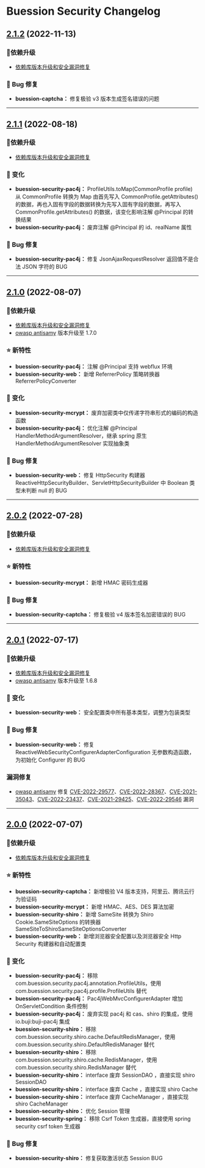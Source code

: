  Buession Security Changelog
===========================


## [2.1.2](https://github.com/buession/buession-security/releases/tag/v2.1.2) (2022-11-13)

### 🔨依赖升级

- [依赖库版本升级和安全漏洞修复](https://github.com/buession/buession-parent/releases/tag/v2.1.2)


### 🐞 Bug 修复

- **buession-captcha：** 修复极验 v3 版本生成签名错误的问题


---


## [2.1.1](https://github.com/buession/buession-security/releases/tag/v2.1.1) (2022-08-18)

### 🔨依赖升级

- [依赖库版本升级和安全漏洞修复](https://github.com/buession/buession-parent/releases/tag/v2.1.1)


### 🔔 变化

- **buession-security-pac4j：** ProfileUtils.toMap(CommonProfile profile) 从 CommonProfile 转换为 Map 由首先写入 CommonProfile.getAttributes() 的数据，再也入固有字段的数据转换为先写入固有字段的数据，再写入 CommonProfile.getAttributes() 的数据，该变化影响注解 @Principal 的转换结果
- **buession-security-pac4j：** 废弃注解 @Principal 的 id、realName 属性


### 🐞 Bug 修复

- **buession-security-pac4j：** 修复 JsonAjaxRequestResolver 返回值不是合法 JSON 字符的 BUG


---


## [2.1.0](https://github.com/buession/buession-security/releases/tag/v2.1.0) (2022-08-07)

### 🔨依赖升级

- [依赖库版本升级和安全漏洞修复](https://github.com/buession/buession-parent/releases/tag/v2.1.0)
- [owasp antisamy](https://github.com/nahsra/antisamy) 版本升级至 1.7.0


### ⭐ 新特性

- **buession-security-pac4j：** 注解 @Principal 支持 webflux 环境
- **buession-security-web：** 新增 ReferrerPolicy 策略转换器 ReferrerPolicyConverter


### 🔔 变化

- **buession-security-mcrypt：** 废弃加密类中仅传递字符串形式的编码的构造函数
- **buession-security-pac4j：** 优化注解 @Principal HandlerMethodArgumentResolver，继承 spring 原生 HandlerMethodArgumentResolver 实现抽象类


### 🐞 Bug 修复

- **buession-security-web：** 修复 HttpSecurity 构建器 ReactiveHttpSecurityBuilder、ServletHttpSecurityBuilder 中 Boolean 类型未判断 null 的 BUG


---


## [2.0.2](https://github.com/buession/buession-security/releases/tag/v2.0.2) (2022-07-28)

### 🔨依赖升级

- [依赖库版本升级和安全漏洞修复](https://github.com/buession/buession-parent/releases/tag/v2.0.2)


### ⭐ 新特性

- **buession-security-mcrypt：** 新增 HMAC 密码生成器


### 🐞 Bug 修复

- **buession-security-captcha：** 修复极验 v4 版本签名加密错误的 BUG


---


## [2.0.1](https://github.com/buession/buession-security/releases/tag/v2.0.1) (2022-07-17)

### 🔨依赖升级

- [依赖库版本升级和安全漏洞修复](https://github.com/buession/buession-parent/releases/tag/v2.0.1)
- [owasp antisamy](https://github.com/nahsra/antisamy) 版本升级至 1.6.8


### 🔔 变化

- **buession-security-web：** 安全配置类中所有基本类型，调整为包装类型 


### 🐞 Bug 修复

- **buession-security-web：** 修复 ReactiveWebSecurityConfigurerAdapterConfiguration 无参数构造函数，为初始化 Configurer 的 BUG


### 漏洞修复

- [owasp antisamy](https://github.com/nahsra/antisamy) 修复 [CVE-2022-29577](https://cve.mitre.org/cgi-bin/cvename.cgi?name=CVE-2022-29577)、[CVE-2022-28367](https://cve.mitre.org/cgi-bin/cvename.cgi?name=CVE-2022-28367)、[CVE-2021-35043](https://cve.mitre.org/cgi-bin/cvename.cgi?name=CVE-2021-35043)、[CVE-2022-23437](https://cve.mitre.org/cgi-bin/cvename.cgi?name=CVE-2022-23437)、[CVE-2021-29425](https://cve.mitre.org/cgi-bin/cvename.cgi?name=CVE-2021-29425)、[CVE-2022-29546](https://cve.mitre.org/cgi-bin/cvename.cgi?name=CVE-2022-29546) 漏洞


---


## [2.0.0](https://github.com/buession/buession-security/releases/tag/v2.0.0) (2022-07-07)

### 🔨依赖升级

- [依赖库版本升级和安全漏洞修复](https://github.com/buession/buession-parent/releases/tag/v2.0.0)


### ⭐ 新特性

- **buession-security-captcha：** 新增极验 V4 版本支持，阿里云、腾讯云行为验证码
- **buession-security-mcrypt：** 新增 HMAC、AES、DES 算法加密
- **buession-security-shiro：** 新增 SameSite 转换为 Shiro Cookie.SameSiteOptions 的转换器 SameSiteToShiroSameSiteOptionsConverter
- **buession-security-web：** 新增浏览器安全配置以及浏览器安全 Http Security 构建器和自动配置类


### 🔔 变化

- **buession-security-pac4j：** 移除 com.buession.security.pac4j.annotation.ProfileUtils，使用 com.buession.security.pac4j.profile.ProfileUtils 替代
- **buession-security-pac4j：** Pac4jWebMvcConfigurerAdapter 增加 OnServletCondition 条件控制
- **buession-security-pac4j：** 废弃实现 pac4j 和 cas、shiro 的集成，使用 io.buji:buji-pac4j 集成
- **buession-security-shiro：** 移除 com.buession.security.shiro.cache.DefaultRedisManager，使用 com.buession.security.shiro.DefaultRedisManager 替代
- **buession-security-shiro：** 移除 com.buession.security.shiro.cache.RedisManager，使用 com.buession.security.shiro.RedisManager 替代
- **buession-security-shiro：** interface 废弃 SessionDAO ，直接实现 shiro SessionDAO
- **buession-security-shiro：** interface 废弃 Cache ，直接实现 shiro Cache
- **buession-security-shiro：** interface 废弃 CacheManager ，直接实现 shiro CacheManager
- **buession-security-shiro：** 优化 Session 管理
- **buession-security-spring：** 移除 Csrf Token 生成器，直接使用 spring security csrf token 生成器


### 🐞 Bug 修复

- **buession-security-shiro：** 修复获取激活状态 Session BUG